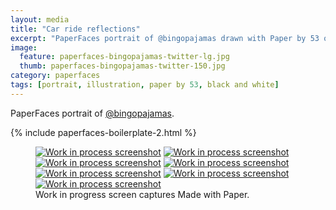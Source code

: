 ```yaml
---
layout: media
title: "Car ride reflections"
excerpt: "PaperFaces portrait of @bingopajamas drawn with Paper by 53 on an iPad."
image: 
  feature: paperfaces-bingopajamas-twitter-lg.jpg
  thumb: paperfaces-bingopajamas-twitter-150.jpg
category: paperfaces
tags: [portrait, illustration, paper by 53, black and white]
---
```


PaperFaces portrait of [@bingopajamas](http://twitter.com/bingopajamas).

{% include paperfaces-boilerplate-2.html %}

<figure class="third">
	<a href="{{ site.url }}/images/paperfaces-bingopajamas-process-1-lg.jpg"><img src="{{ site.url }}/images/paperfaces-bingopajamas-process-1-600.jpg" alt="Work in process screenshot"></a>
	<a href="{{ site.url }}/images/paperfaces-bingopajamas-process-2-lg.jpg"><img src="{{ site.url }}/images/paperfaces-bingopajamas-process-2-600.jpg" alt="Work in process screenshot"></a>
	<a href="{{ site.url }}/images/paperfaces-bingopajamas-process-3-lg.jpg"><img src="{{ site.url }}/images/paperfaces-bingopajamas-process-3-600.jpg" alt="Work in process screenshot"></a>
	<a href="{{ site.url }}/images/paperfaces-bingopajamas-process-4-lg.jpg"><img src="{{ site.url }}/images/paperfaces-bingopajamas-process-4-600.jpg" alt="Work in process screenshot"></a>
	<a href="{{ site.url }}/images/paperfaces-bingopajamas-process-5-lg.jpg"><img src="{{ site.url }}/images/paperfaces-bingopajamas-process-5-600.jpg" alt="Work in process screenshot"></a>
	<a href="{{ site.url }}/images/paperfaces-bingopajamas-process-6-lg.jpg"><img src="{{ site.url }}/images/paperfaces-bingopajamas-process-6-600.jpg" alt="Work in process screenshot"></a>
	<a href="{{ site.url }}/images/paperfaces-bingopajamas-process-7-lg.jpg"><img src="{{ site.url }}/images/paperfaces-bingopajamas-process-7-600.jpg" alt="Work in process screenshot"></a>
	<figcaption>Work in progress screen captures Made with Paper.</figcaption>
</figure>